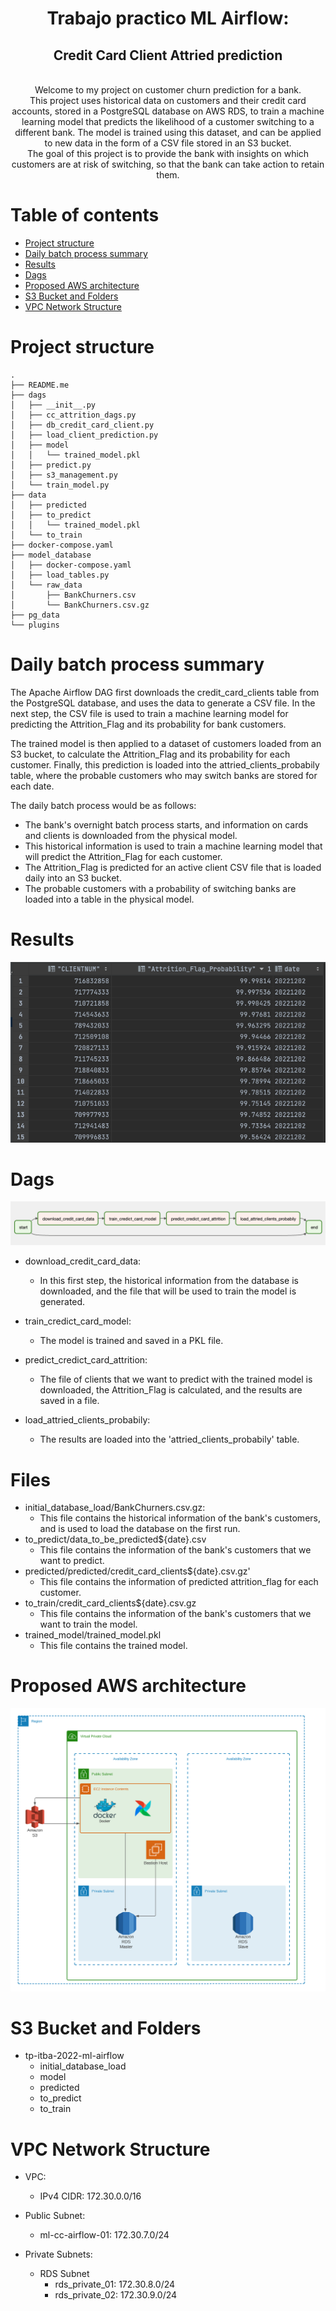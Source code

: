 <p align="center"> 
    <h1 align="center">Trabajo practico ML Airflow:</h1>
    
<p align="center">
        <h2 align="center">Credit Card Client Attried prediction</h2>
</p>
    
  <p align="center">
    <br>Welcome to my project on customer churn prediction for a bank. 
    <br>This project uses historical data on customers and their credit card accounts, stored in a PostgreSQL database on AWS RDS, to train a machine learning model that predicts the likelihood of a customer switching to a different bank. The model is trained using this dataset, and can be applied to new data in the form of a CSV file stored in an S3 bucket. 
    <br>The goal of this project is to provide the bank with insights on which customers are at risk of switching, so that the bank can take action to retain them.
    <br>
  </p>
</p>


# Table of contents
- [Project structure](#Project-structure)
- [Daily batch process summary](#Daily-batch-process-summary)
- [Results](#Results)
- [Dags](#Dags)
- [Proposed AWS architecture](#Proposed-AWS-architecture)
- [S3 Bucket and Folders](#S3-Bucket-and-Folders)
- [VPC Network Structure](#VPC-Network-Structure)

# Project structure

```text
.
├── README.me
├── dags
│   ├── __init__.py
│   ├── cc_attrition_dags.py
│   ├── db_credit_card_client.py
│   ├── load_client_prediction.py
│   ├── model
│   │   └── trained_model.pkl
│   ├── predict.py
│   ├── s3_management.py
│   └── train_model.py
├── data
│   ├── predicted
│   ├── to_predict
│   │   └── trained_model.pkl
│   └── to_train
├── docker-compose.yaml
├── model_database
│   ├── docker-compose.yaml
│   ├── load_tables.py
│   └── raw_data
│       ├── BankChurners.csv
│       └── BankChurners.csv.gz
├── pg_data
└── plugins

``` 
# Daily batch process summary
The Apache Airflow DAG first downloads the credit_card_clients table from the PostgreSQL database, and uses the data to generate a CSV file. In the next step, the CSV file is used to train a machine learning model for predicting the Attrition_Flag and its probability for bank customers.

The trained model is then applied to a dataset of customers loaded from an S3 bucket, to calculate the Attrition_Flag and its probability for each customer. Finally, this prediction is loaded into the attried_clients_probabily table, where the probable customers who may switch banks are stored for each date.

The daily batch process would be as follows:

- The bank's overnight batch process starts, and information on cards and clients is downloaded from the physical model.
- This historical information is used to train a machine learning model that will predict the Attrition_Flag for each customer.
- The Attrition_Flag is predicted for an active client CSV file that is loaded daily into an S3 bucket.
- The probable customers with a probability of switching banks are loaded into a table in the physical model.

# Results
![Visual](/infra/img/results.png)

# Dags

![Visual](/infra/img/dags.png)

- download_credit_card_data: 
  - In this first step, the historical information from the database is downloaded, and the file that will be used to train the model is generated.
- train_credict_card_model: 
  - The model is trained and saved in a PKL file.

- predict_credict_card_attrition: 
  - The file of clients that we want to predict with the trained model is downloaded, the Attrition_Flag is calculated, and the results are saved in a file.
 
- load_attried_clients_probabily: 
  - The results are loaded into the 'attried_clients_probabily' table.


# Files

- initial_database_load/BankChurners.csv.gz: 
  - This file contains the historical information of the bank's customers, and is used to load the database on the first run.
- to_predict/data_to_be_predicted${date}.csv
  - This file contains the information of the bank's customers that we want to predict.
- predicted/predicted/credit_card_clients${date}.csv.gz'
  - This file contains the information of predicted attrition_flag for each customer.
- to_train/credit_card_clients${date}.csv.gz
  - This file contains the information of the bank's customers that we want to train the model.
- trained_model/trained_model.pkl
  - This file contains the trained model.


# Proposed AWS architecture
![Visual](/infra/img/infra.png)

# S3 Bucket and Folders
-  tp-itba-2022-ml-airflow
   -  initial_database_load   
   -  model
   -  predicted
   -  to_predict
   -  to_train

# VPC Network Structure
- VPC: 
  - IPv4 CIDR: 172.30.0.0/16

- Public Subnet: 
    - ml-cc-airflow-01: 172.30.7.0/24

- Private Subnets:
  - RDS Subnet
    - rds_private_01: 172.30.8.0/24
    - rds_private_02: 172.30.9.0/24
